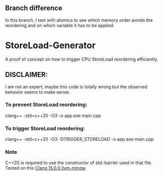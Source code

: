 ## Branch difference
In this branch, I test with atomics to see which memory order avoids the reordering and on which variable it has to be applied.

# StoreLoad-Generator
A proof of concept on how to trigger CPU StoreLoad reordering efficiently.

## DISCLAIMER:
I am not an expert, maybe this code is totally wrong but the observed behavior seems to make sense.

### To prevent StoreLoad reordering:
clang++ -std=c++20 -O3 -o app.exe main.cpp

### To trigger StoreLoad reordering:
clang++ -std=c++20 -O3 -DTRIGGER_STORELOAD -o app.exe main.cpp 

### Note
C++20 is required to use the constructor of std::barrier used in that file.
Tested on this [Clang 15.0.0 llvm-mingw](https://github.com/mstorsjo/llvm-mingw/releases/download/20220906/llvm-mingw-20220906-ucrt-x86_64.zip) 
